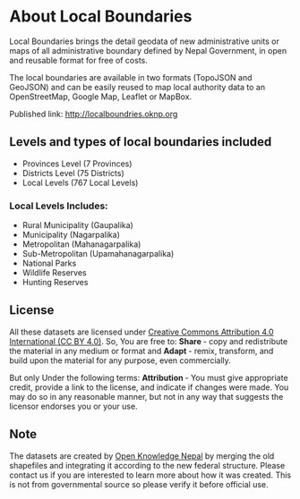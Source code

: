 # About Local Boundaries
Local Boundaries brings the detail geodata of new administrative units or maps of all administrative boundary defined by Nepal Government, in open and reusable format for free of costs.

The local boundaries are available in two formats (TopoJSON and GeoJSON) and can be easily reused to map local authority data to an OpenStreetMap, Google Map, Leaflet or MapBox.

Published link: http://localboundries.oknp.org

## Levels and types of local boundaries included
* Provinces Level (7 Provinces)
* Districts Level (75 Districts)
* Local Levels (767 Local Levels)

### Local Levels Includes:
* Rural Municipality (Gaupalika) 	
* Municipality (Nagarpalika)
* Metropolitan (Mahanagarpalika)
* Sub-Metropolitan (Upamahanagarpalika)
* National Parks
* Wildlife Reserves 
* Hunting Reserves 

## License
All these datasets are licensed under [Creative Commons Attribution 4.0 International (CC BY 4.0)](https://creativecommons.org/licenses/by/4.0/). So, You are free to: <b> Share </b> - copy and redistribute the material in any medium or format and <b> Adapt </b> - remix, transform, and build upon the material for any purpose, even commercially.

But only Under the following terms: <b> Attribution </b> - You must give appropriate credit, provide a link to the license, and indicate if changes were made. You may do so in any reasonable manner, but not in any way that suggests the licensor endorses you or your use.

## Note
The datasets are created by [Open Knowledge Nepal](http://oknp.org) by merging the old shapefiles and integrating it according to the new federal structure. Please contact us if you are interested to learn more about how it was created. This is not from governmental source so please verify it before official use. 



